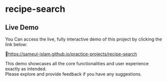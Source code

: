 # recipe-search  

## Live Demo 

You Can access the live, fully interactive demo of this project by clicking the link below: 

  🔗https://sameul-islam.github.io/practice-projects/recipe-search

This demo showcases all the core functionalities and user experience exactly as intended.  
Please explore and provide feedback if you have any suggestions.
